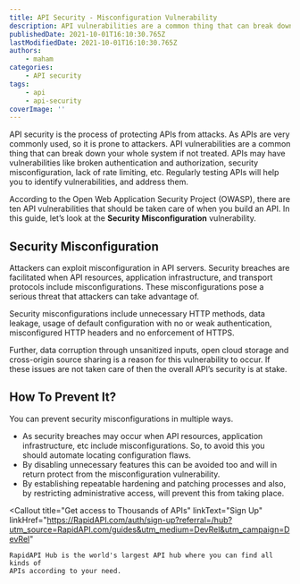 ```yaml
---
title: API Security - Misconfiguration Vulnerability
description: API vulnerabilities are a common thing that can break down your whole system if not treated. APIs may have vulnerabilities like broken authentication, security misconfiguration, lack of rate limiting, etc.
publishedDate: 2021-10-01T16:10:30.765Z
lastModifiedDate: 2021-10-01T16:10:30.765Z
authors:
    - maham
categories:
    - API security
tags:
    - api
    - api-security
coverImage: ''
---
```


<Lead>

API security is the process of protecting APIs from attacks. As APIs are very commonly used, so it is prone to attackers. API vulnerabilities are a common thing that can break down your whole system if not treated. APIs may have vulnerabilities like broken authentication and authorization, security misconfiguration, lack of rate limiting, etc. Regularly testing APIs will help you to identify vulnerabilities, and address them.

</Lead>

According to the Open Web Application Security Project (OWASP), there are ten API vulnerabilities that should be taken care of when you build an API. In this guide, let’s look at the **Security Misconfiguration** vulnerability.

## Security Misconfiguration

Attackers can exploit misconfiguration in API servers. Security breaches are facilitated when API resources, application infrastructure, and transport protocols include misconfigurations.
These misconfigurations pose a serious threat that attackers can take advantage of.

Security misconfigurations include unnecessary HTTP methods, data leakage, usage of default configuration with no or weak authentication, misconfigured HTTP headers and no enforcement of HTTPS.

Further, data corruption through unsanitized inputs, open cloud storage and cross-origin source sharing is a reason for this vulnerability to occur. If these issues are not taken care of then the overall API’s security is at stake.

## How To Prevent It?

You can prevent security misconfigurations in multiple ways.

-   As security breaches may occur when API resources, application infrastructure, etc include misconfigurations. So, to avoid this you should automate locating configuration flaws.
-   By disabling unnecessary features this can be avoided too and will in return protect from the misconfiguration vulnerability.
-   By establishing repeatable hardening and patching processes and also, by restricting administrative access, will prevent this from taking place.

<Callout
	title="Get access to Thousands of APIs"
	linkText="Sign Up"
	linkHref="https://RapidAPI.com/auth/sign-up?referral=/hub?utm_source=RapidAPI.com/guides&utm_medium=DevRel&utm_campaign=DevRel"
>
	RapidAPI Hub is the world's largest API hub where you can find all kinds of
	APIs according to your need.
</Callout>
